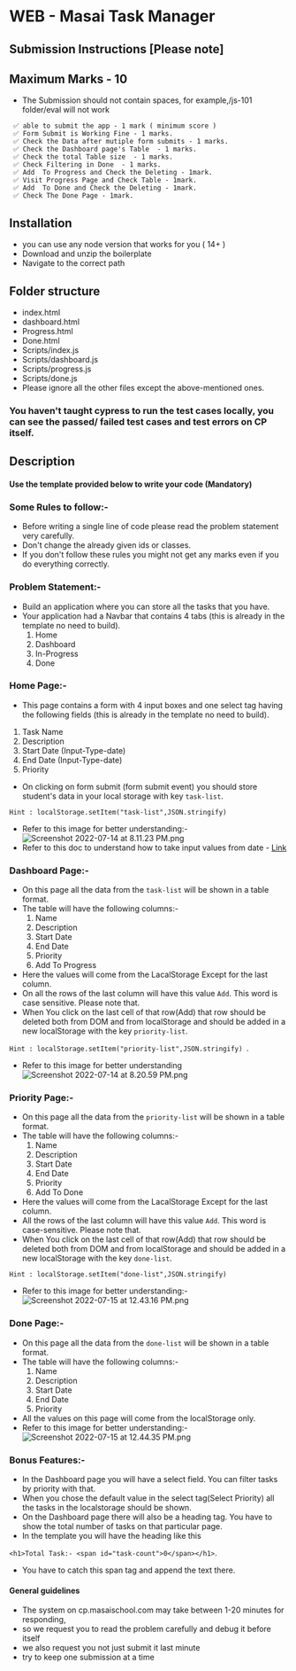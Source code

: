 # WEB - Masai Task Manager

## Submission Instructions [Please note]

## Maximum Marks - 10

- The Submission should not contain spaces, for example,/js-101 folder/eval will not work

```
 ✅ able to submit the app - 1 mark ( minimum score )
 ✅ Form Submit is Working Fine - 1 marks.
 ✅ Check the Data after mutiple form submits - 1 marks.
 ✅ Check the Dashboard page's Table  - 1 marks.
 ✅ Check the total Table size  - 1 marks.
 ✅ Check Filtering in Done  - 1 marks.
 ✅ Add  To Progress and Check the Deleting - 1mark.
 ✅ Visit Progress Page and Check Table - 1mark.
 ✅ Add  To Done and Check the Deleting - 1mark.
 ✅ Check The Done Page - 1mark.
```

## Installation

- you can use any node version that works for you ( 14+ )
- Download and unzip the boilerplate
- Navigate to the correct path

## Folder structure

- index.html
- dashboard.html
- Progress.html
- Done.html
- Scripts/index.js
- Scripts/dashboard.js
- Scripts/progress.js
- Scripts/done.js
- Please ignore all the other files except the above-mentioned ones.

### You haven't taught cypress to run the test cases locally, you can see the passed/ failed test cases and test errors on CP itself.

## Description

#### Use the template provided below to write your code (Mandatory)

### Some Rules to follow:-

- Before writing a single line of code please read the problem statement very carefully.
- Don't change the already given ids or classes.
- If you don't follow these rules you might not get any marks even if you do everything correctly.

### Problem Statement:-

- Build an application where you can store all the tasks that you have.
- Your application had a Navbar that contains 4 tabs (this is already in the template no need to build).
  1. Home
  2. Dashboard
  3. In-Progress
  4. Done

### Home Page:-

- This page contains a form with 4 input boxes and one select tag having the following fields (this is already in the template no need to build).

1. Task Name
2. Description
3. Start Date (Input-Type-date)
4. End Date (Input-Type-date)
5. Priority

- On clicking on form submit (form submit event) you should store student's data in your local storage with key `task-list`.

`Hint : localStorage.setItem("task-list",JSON.stringify)`

- Refer to this image for better understanding:- ![Screenshot 2022-07-14 at 8.11.23 PM.png](https://masai-course.s3.ap-south-1.amazonaws.com/editor/uploads/2022-07-14/Screenshot%202022-07-14%20at%208.11.23%20PM_395898.png)
- Refer to this doc to understand how to take input values from date - [Link](https://developer.mozilla.org/en-US/docs/Web/HTML/Element/input/date)

### Dashboard Page:-

- On this page all the data from the `task-list` will be shown in a table format.
- The table will have the following columns:-
  1. Name
  2. Description
  3. Start Date
  4. End Date
  5. Priority
  6. Add To Progress
- Here the values will come from the LacalStorage Except for the last column.
- On all the rows of the last column will have this value `Add`. This word is case sensitive. Please note that.
- When You click on the last cell of that row(Add) that row should be deleted both from DOM and from localStorage and should be added in a new localStorage with the key `priority-list`.

`Hint : localStorage.setItem("priority-list",JSON.stringify) `.

- Refer to this image for better understanding ![Screenshot 2022-07-14 at 8.20.59 PM.png](https://masai-course.s3.ap-south-1.amazonaws.com/editor/uploads/2022-07-14/Screenshot%202022-07-14%20at%208.20.59%20PM_529519.png)

### Priority Page:-

- On this page all the data from the `priority-list` will be shown in a table format.
- The table will have the following columns:-
  1. Name
  2. Description
  3. Start Date
  4. End Date
  5. Priority
  6. Add To Done
- Here the values will come from the LacalStorage Except for the last column.
- All the rows of the last column will have this value `Add`. This word is case-sensitive. Please note that.
- When You click on the last cell of that row(Add) that row should be deleted both from DOM and from localStorage and should be added in a new localStorage with the key `done-list`.

`Hint : localStorage.setItem("done-list",JSON.stringify)`

- Refer to this image for better understanding:- ![Screenshot 2022-07-15 at 12.43.16 PM.png](https://masai-course.s3.ap-south-1.amazonaws.com/editor/uploads/2022-07-15/Screenshot%202022-07-15%20at%2012.43.16%20PM_200012.png)

### Done Page:-

- On this page all the data from the `done-list` will be shown in a table format.
- The table will have the following columns:-
  1. Name
  2. Description
  3. Start Date
  4. End Date
  5. Priority
- All the values on this page will come from the localStorage only.
- Refer to this image for better understanding:- ![Screenshot 2022-07-15 at 12.44.35 PM.png](https://masai-course.s3.ap-south-1.amazonaws.com/editor/uploads/2022-07-15/Screenshot%202022-07-15%20at%2012.44.35%20PM_237639.png)

### Bonus Features:-

- In the Dashboard page you will have a select field. You can filter tasks by priority with that.
- When you chose the default value in the select tag(Select Priority) all the tasks in the localstorage should be shown.
- On the Dashboard page there will also be a heading tag. You have to show the total number of tasks on that particular page.
- In the template you will have the heading like this

`<h1>Total Task:- <span id="task-count">0</span></h1>`.

- You have to catch this span tag and append the text there.

#### General guidelines

- The system on cp.masaischool.com may take between 1-20 minutes for responding,
- so we request you to read the problem carefully and debug it before itself
- we also request you not just submit it last minute
- try to keep one submission at a time
